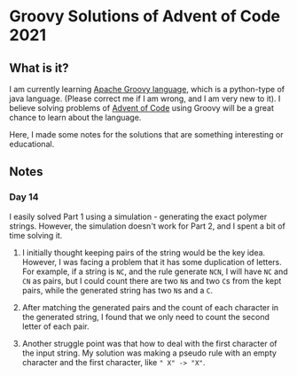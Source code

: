 Groovy Solutions of Advent of Code 2021
=======================================

## What is it?

I am currently learning [Apache Groovy language](https://groovy-lang.org), which is a python-type of java language. (Please correct me if I am wrong, and I am very new to it).
I believe solving problems of [Advent of Code](https://adventofcode.com/2021/) using Groovy will be a great chance to learn about the language. 

Here, I made some notes for the solutions that are something interesting or educational.

## Notes

### Day 14

I easily solved Part 1 using a simulation - generating the exact polymer strings. 
However, the simulation doesn't work for Part 2, and I spent a bit of time solving it. 

1. I initially thought keeping pairs of the string would be the key idea. However, I was facing a problem that it has some duplication of letters. 
For example, if a string is `NC`, and the rule generate `NCN`, I will have `NC` and `CN` as pairs, but I could count there are two `N`s and two `C`s from the kept pairs,
while the generated string has two `N`s and a `C`. 

2. After matching the generated pairs and the count of each character in the generated string, I found that we only need to count the second letter of each pair.

3. Another struggle point was that how to deal with the first character of the input string. My solution was making a pseudo rule with an empty character and the first character, like `" X" -> "X"`. 